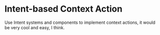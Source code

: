 # Intent-based Context Action
Use Intent systems and components to implement context actions, it would be very cool and easy, I think.